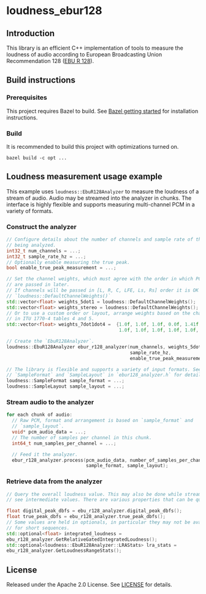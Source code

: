 # loudness_ebur128

## Introduction

This library is an efficient C++ implementation of tools to measure the loudness
of audio according to European Broadcasting Union Recommendation 128
([EBU R 128](https://tech.ebu.ch/publications/r128/)).

## Build instructions

### Prerequisites

This project requires Bazel to build. See
[Bazel getting started](https://bazel.build/start) for installation
instructions.

### Build

It is recommended to build this project with optimizations turned on.

```
bazel build -c opt ...
```

## Loudness measurement usage example

This example uses `loudness::EbuR128Analyzer` to measure the loudness of a
stream of audio. Audio may be streamed into the analyzer in chunks. The
interface is highly flexible and supports measuring multi-channel PCM in a
variety of formats.

### Construct the analyzer

```cpp
// Configure details about the number of channels and sample rate of the audio
// being analyzed.
int32_t num_channels = ...;
int32_t sample_rate_hz = ...;
// Optionally enable measuring the true peak.
bool enable_true_peak_measurement = ...;

// Set the channel weights, which must agree with the order in which PCM samples
// are passed in later.
// If channels will be passed in [L, R, C, LFE, Ls, Rs] order it is OK to use
// `loudness::DefaultChannelWeights()`
std::vector<float> weights_5dot1 = loudness::DefaultChannelWeights();
std::vector<float> weights_stereo = loudness::DefaultChannelWeights();
// Or to use a custom order or layout, arrange weights based on the channel type
// in ITU 1770-4 tables 4 and 5.
std::vector<float> weights_7dot1dot4 =  {1.0f, 1.0f, 1.0f, 0.0f, 1.41f, 1.41f,
                                         1.0f, 1.0f, 1.0f, 1.0f, 1.0f, 1.0f}

// Create the `EbuR128Analyzer`.
loudness::EbuR128Analyzer ebur_r128_analyzer(num_channels, weights_5dot1,
                                             sample_rate_hz,
                                             enable_true_peak_measurement);

// The library is flexible and supports a variety of input formats. See
// `SampleFormat` and `SampleLayout` in `ebur128_analyzer.h` for details.
loudness::SampleFormat sample_format = ...;
loudness::SampleLayout sample_layout = ...;
```

### Stream audio to the analyzer

```cpp
for each chunk of audio:
  // Raw PCM, format and arrangement is based on `sample_format` and
  // `sample_layout`.
  void* pcm_audio_data = ...;
  // The number of samples per channel in this chunk.
  int64_t num_samples_per_channel = ...;

  // Feed it the analyzer.
  ebur_r128_analyzer.process(pcm_audio_data, number_of_samples_per_channel,
                             sample_format, sample_layout);
```

### Retrieve data from the analyzer

```cpp
// Query the overall loudness value. This may also be done while streaming to
// see intermediate values. There are various properties that can be queried.

float digital_peak_dbfs = ebu_r128_analyzer.digital_peak_dbfs();
float true_peak_dbfs = ebu_r128_analyzer.true_peak_dbfs();
// Some values are held in optionals, in particular they may not be available
// for short sequences.
std::optional<float> integrated_loudness =
ebu_r128_analyzer.GetRelativeGatedIntegratedLoudness();
std::optional<loudness::EbuR128Analyzer::LRAStats> lra_stats =
ebu_r128_analyzer.GetLoudnessRangeStats();
```

## License

Released under the Apache 2.0 License. See [LICENSE](LICENSE) for details.
